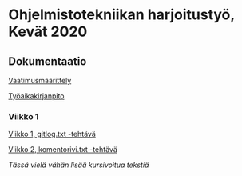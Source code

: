 # Ohjelmistotekniikan harjoitustyö, Kevät 2020

## Dokumentaatio ##

[Vaatimusmäärittely](https://github.com/leopekkas/ot-harjoitustyo/blob/master/dokumentaatio/vaatimusm%C3%A4%C3%A4rittely.md)

[Työaikakirjanpito](https://github.com/leopekkas/ot-harjoitustyo/blob/master/dokumentaatio/Työaikakirjanpito.md)

### Viikko 1 ###

[Viikko 1, gitlog.txt -tehtävä](https://github.com/leopekkas/ot-harjoitustyo/blob/master/laskarit/viikko1/gitlog.txt)

[Viikko 2, komentorivi.txt -tehtävä](https://github.com/leopekkas/ot-harjoitustyo/blob/master/laskarit/viikko1/komentorivi.txt)

_Tässä vielä vähän lisää kursivoitua tekstiä_
